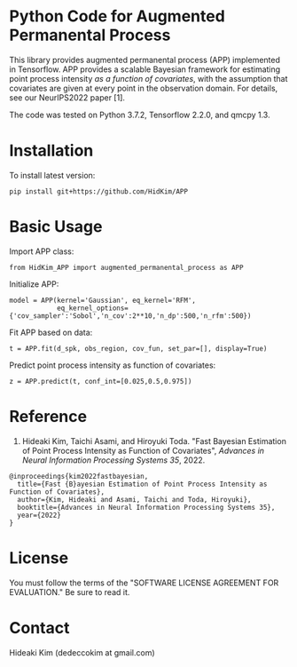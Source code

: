 # Python Code for Augmented Permanental Process 
This library provides augmented permanental process (APP) implemented in Tensorflow. APP provides a scalable Bayesian framework for estimating point process intensity *as a function of covariates*, with the assumption that covariates are given at every point in the observation domain. For details, see our NeurIPS2022 paper [1].

The code was tested on Python 3.7.2, Tensorflow 2.2.0, and qmcpy 1.3.

# Installation
To install latest version:
```
pip install git+https://github.com/HidKim/APP
```

# Basic Usage
Import APP class:
```
from HidKim_APP import augmented_permanental_process as APP
```
Initialize APP:
```
model = APP(kernel='Gaussian', eq_kernel='RFM',  
            eq_kernel_options={'cov_sampler':'Sobol','n_cov':2**10,'n_dp':500,'n_rfm':500})
```
Fit APP based on data:
```
t = APP.fit(d_spk, obs_region, cov_fun, set_par=[], display=True)
```
Predict point process intensity as function of covariates:
```
z = APP.predict(t, conf_int=[0.025,0.5,0.975])
```

# Reference
1. Hideaki Kim, Taichi Asami, and Hiroyuki Toda. "Fast Bayesian Estimation of Point Process Intensity as Function of Covariates", *Advances in Neural Information Processing Systems 35*, 2022.
```
@inproceedings{kim2022fastbayesian,
  title={Fast {B}ayesian Estimation of Point Process Intensity as Function of Covariates},
  author={Kim, Hideaki and Asami, Taichi and Toda, Hiroyuki},
  booktitle={Advances in Neural Information Processing Systems 35},
  year={2022}
}
``` 

# License
You must follow the terms of the "SOFTWARE LICENSE AGREEMENT FOR EVALUATION." Be sure to read it.

# Contact
Hideaki Kim (dedeccokim at gmail.com)